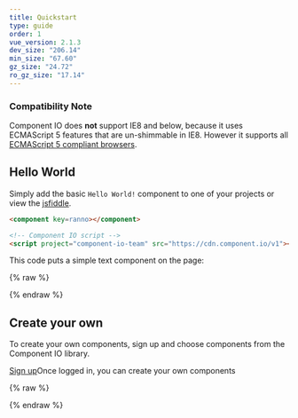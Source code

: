 ```yaml
---
title: Quickstart
type: guide
order: 1
vue_version: 2.1.3
dev_size: "206.14"
min_size: "67.60"
gz_size: "24.72"
ro_gz_size: "17.14"
---
```


### Compatibility Note

Component IO does **not** support IE8 and below, because it uses ECMAScript 5 features that are un-shimmable in IE8. However it supports all [ECMAScript 5 compliant browsers](http://caniuse.com/#feat=es5).

## Hello World

Simply add the basic `Hello World!` component to one of your projects or view the [jsfiddle](https://jsfiddle.net/component/hvnx6p0q/).

``` html
<component key=ranno></component>

<!-- Component IO script -->
<script project="component-io-team" src="https://cdn.component.io/v1"></script>
```
This code puts a simple text component on the page:

{% raw %}
<div class="demo">
  <component key=ranno></component>
</div>
{% endraw %}

## Create your own

To create your own components, sign up and choose components from the Component IO library.

<div id="downloads">
  <a class="button" href="https://component.io/auth">Sign up</a><span class="light info">Once logged in, you can create your own components</span>
</div>

{% raw %}
<!-- Component IO script -->
<script project="component-io-team" src="https://cdn.component.io/v1"></script>
{% endraw %}
